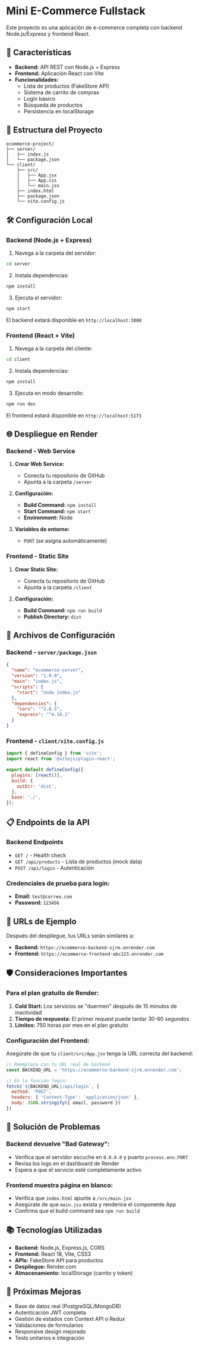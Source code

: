 # Mini E-Commerce Fullstack

Este proyecto es una aplicación de e-commerce completa con backend Node.js/Express y frontend React.

## 🚀 Características

- **Backend:** API REST con Node.js + Express
- **Frontend:** Aplicación React con Vite
- **Funcionalidades:** 
  - Lista de productos (FakeStore API)
  - Sistema de carrito de compras
  - Login básico
  - Búsqueda de productos
  - Persistencia en localStorage

## 📁 Estructura del Proyecto

```
ecommerce-project/
├── server/
│   ├── index.js
│   └── package.json
└── client/
    ├── src/
    │   ├── App.jsx
    │   ├── App.css
    │   └── main.jsx
    ├── index.html
    ├── package.json
    └── vite.config.js
```

## 🛠️ Configuración Local

### Backend (Node.js + Express)

1. Navega a la carpeta del servidor:
```bash
cd server
```

2. Instala dependencias:
```bash
npm install
```

3. Ejecuta el servidor:
```bash
npm start
```

El backend estará disponible en `http://localhost:3000`

### Frontend (React + Vite)

1. Navega a la carpeta del cliente:
```bash
cd client
```

2. Instala dependencias:
```bash
npm install
```

3. Ejecuta en modo desarrollo:
```bash
npm run dev
```

El frontend estará disponible en `http://localhost:5173`

## 🌐 Despliegue en Render

### Backend - Web Service

1. **Crear Web Service:**
   - Conecta tu repositorio de GitHub
   - Apunta a la carpeta `/server`
   
2. **Configuración:**
   - **Build Command:** `npm install`
   - **Start Command:** `npm start`
   - **Environment:** Node

3. **Variables de entorno:**
   - `PORT` (se asigna automáticamente)

### Frontend - Static Site

1. **Crear Static Site:**
   - Conecta tu repositorio de GitHub
   - Apunta a la carpeta `/client`

2. **Configuración:**
   - **Build Command:** `npm run build`
   - **Publish Directory:** `dist`

## 🔧 Archivos de Configuración

### Backend - `server/package.json`
```json
{
  "name": "ecommerce-server",
  "version": "1.0.0",
  "main": "index.js",
  "scripts": {
    "start": "node index.js"
  },
  "dependencies": {
    "cors": "^2.8.5",
    "express": "^4.18.2"
  }
}
```

### Frontend - `client/vite.config.js`
```javascript
import { defineConfig } from 'vite';
import react from '@vitejs/plugin-react';

export default defineConfig({
  plugins: [react()],
  build: {
    outDir: 'dist',
  },
  base: './',
});
```

## 📋 Endpoints de la API

### Backend Endpoints

- `GET /` - Health check
- `GET /api/products` - Lista de productos (mock data)
- `POST /api/login` - Autenticación

### Credenciales de prueba para login:
- **Email:** `test@correo.com`
- **Password:** `123456`

## 🔄 URLs de Ejemplo

Después del despliegue, tus URLs serán similares a:

- **Backend:** `https://ecommerce-backend-sjrm.onrender.com`
- **Frontend:** `https://ecommerce-frontend-abc123.onrender.com`

## 🛡️ Consideraciones Importantes

### Para el plan gratuito de Render:

1. **Cold Start:** Los servicios se "duermen" después de 15 minutos de inactividad
2. **Tiempo de respuesta:** El primer request puede tardar 30-60 segundos
3. **Límites:** 750 horas por mes en el plan gratuito

### Configuración del Frontend:

Asegúrate de que tu `client/src/App.jsx` tenga la URL correcta del backend:

```javascript
// Reemplaza con tu URL real de backend
const BACKEND_URL = 'https://ecommerce-backend-sjrm.onrender.com';

// En la función login:
fetch(`${BACKEND_URL}/api/login`, {
  method: 'POST',
  headers: { 'Content-Type': 'application/json' },
  body: JSON.stringify({ email, password })
})
```

## 🐛 Solución de Problemas

### Backend devuelve "Bad Gateway":
- Verifica que el servidor escuche en `0.0.0.0` y puerto `process.env.PORT`
- Revisa los logs en el dashboard de Render
- Espera a que el servicio esté completamente activo

### Frontend muestra página en blanco:
- Verifica que `index.html` apunte a `/src/main.jsx`
- Asegúrate de que `main.jsx` exista y renderice el componente App
- Confirma que el build command sea `npm run build`

## 📚 Tecnologías Utilizadas

- **Backend:** Node.js, Express.js, CORS
- **Frontend:** React 18, Vite, CSS3
- **APIs:** FakeStore API para productos
- **Despliegue:** Render.com
- **Almacenamiento:** localStorage (carrito y token)

## 🎯 Próximas Mejoras

- Base de datos real (PostgreSQL/MongoDB)
- Autenticación JWT completa
- Gestión de estados con Context API o Redux
- Validaciones de formularios
- Responsive design mejorado
- Tests unitarios e integración